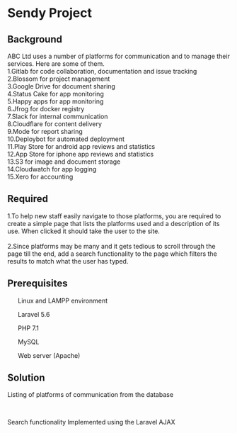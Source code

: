 # Sendy Project
## Background

ABC Ltd uses a number of platforms for communication and to manage their services. Here are some of them.<br>
1.Gitlab for code collaboration, documentation and issue tracking<br>
2.Blossom for project management<br>
3.Google Drive for document sharing<br>
4.Status Cake for app monitoring<br>
5.Happy apps for app monitoring<br>
6.Jfrog for docker registry<br>
7.Slack for internal communication<br>
8.Cloudflare for content delivery<br>
9.Mode for report sharing<br>
10.Deploybot for automated deployment<br>
11.Play Store for android app reviews and statistics<br>
12.App Store for iphone app reviews and statistics<br>
13.S3 for image and document storage<br>
14.Cloudwatch for app logging<br>
15.Xero for accounting<br>

## Required

1.To help new staff easily navigate to those platforms, you are required to create a simple page that lists the platforms used and a description of its use. When clicked it should take the user to the site. <br> <br>
2.Since platforms may be many and it gets tedious to scroll through the page till the end, add a search functionality to the page which filters the results to match what the user has typed.

## Prerequisites 
<ul>Linux and LAMPP environment</ul>
<ul>Laravel 5.6</ul>
<ul>PHP 7.1</ul>
<ul>MySQL</ul>
<ul>Web server (Apache)</ul>

## Solution
<p> Listing of platforms of communication from the database</p><br>



<p> Search functionality Implemented using the Laravel AJAX </p>

  

